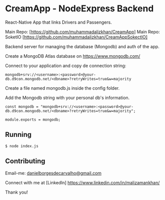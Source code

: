 # CreamApp - NodeExpress Backend
React-Native App that links Drivers and Passengers. 

Main Repo: [https://github.com/muhammadalizkhan/CreamApp]
Main Repo: SoketIO [https://github.com/muhammadalizkhan/CreamAppSokectIO]

Backend server for managing the database (Mongodb) and auth of the app.

Create a MongoDB Atlas database on https://www.mongodb.com/ 

Connect to your application and copy de connection string:
```
mongodb+srv://<username>:<password>@your-db.d9con.mongodb.net/<dbname>?retryWrites=true&w=majority
```
Create a file named mongodb.js inside the config folder.

Add the Mongodb string with your personal db's information.
```
const mongodb = "mongodb+srv://<username>:<password>@your-db.d9con.mongodb.net/<dbname>?retryWrites=true&w=majority";

module.exports = mongodb;
```

## Running

```
$ node index.js
```
## Contributing

Email-me: danielborgesdecarvalho@gmail.com

Connect with me at [LinkedIn] https://www.linkedin.com/in/malizamankhan/

Thank you!
